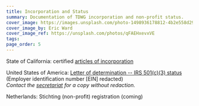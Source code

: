 ```yaml
---
title: Incorporation and Status
summary: Documentation of TDWG incorporation and non-profit status.
cover_image: https://images.unsplash.com/photo-1498936178812-4b2e558d2937
cover_image_by: Eric Ward
cover_image_ref: https://unsplash.com/photos/qFAEHxevxVE
tags: 
page_order: 5
---
```


State of California: certified [articles of incorporation]({file})

United States of America: [Letter of determination -- IRS 501(c)(3) status]() (Employer identification number \[EIN\] redacted)  
  _Contact the [secretariat](mailto:secretariat@tdwg.org) for a copy without redaction._

Netherlands:  Stichting (non-profit) registration (coming)
